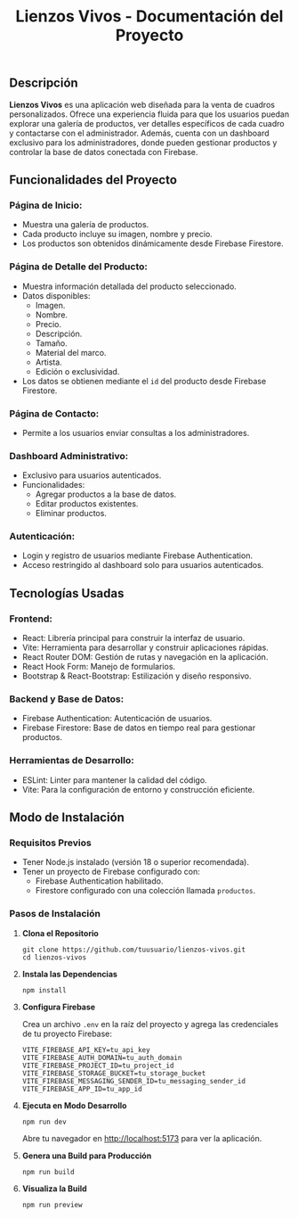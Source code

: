 <!DOCTYPE html>
<html lang="es">

<body>
    <header>
        <h1>Lienzos Vivos - Documentación del Proyecto</h1>
    </header>
    <main>
        <section>
            <h2>Descripción</h2>
            <p>
                <strong>Lienzos Vivos</strong> es una aplicación web diseñada para la venta de cuadros personalizados. Ofrece una experiencia fluida para que los usuarios puedan explorar una galería de productos, ver detalles específicos de cada cuadro y contactarse con el administrador. Además, cuenta con un dashboard exclusivo para los administradores, donde pueden gestionar productos y controlar la base de datos conectada con Firebase.
            </p>
        </section>
        <section>
            <h2>Funcionalidades del Proyecto</h2>
            <h3>Página de Inicio:</h3>
            <ul>
                <li>Muestra una galería de productos.</li>
                <li>Cada producto incluye su imagen, nombre y precio.</li>
                <li>Los productos son obtenidos dinámicamente desde Firebase Firestore.</li>
            </ul>
            <h3>Página de Detalle del Producto:</h3>
            <ul>
                <li>Muestra información detallada del producto seleccionado.</li>
                <li>Datos disponibles:
                    <ul>
                        <li>Imagen.</li>
                        <li>Nombre.</li>
                        <li>Precio.</li>
                        <li>Descripción.</li>
                        <li>Tamaño.</li>
                        <li>Material del marco.</li>
                        <li>Artista.</li>
                        <li>Edición o exclusividad.</li>
                    </ul>
                </li>
                <li>Los datos se obtienen mediante el <code>id</code> del producto desde Firebase Firestore.</li>
            </ul>
            <h3>Página de Contacto:</h3>
            <ul>
                <li>Permite a los usuarios enviar consultas a los administradores.</li>
            </ul>
            <h3>Dashboard Administrativo:</h3>
            <ul>
                <li>Exclusivo para usuarios autenticados.</li>
                <li>Funcionalidades:
                    <ul>
                        <li>Agregar productos a la base de datos.</li>
                        <li>Editar productos existentes.</li>
                        <li>Eliminar productos.</li>
                    </ul>
                </li>
            </ul>
            <h3>Autenticación:</h3>
            <ul>
                <li>Login y registro de usuarios mediante Firebase Authentication.</li>
                <li>Acceso restringido al dashboard solo para usuarios autenticados.</li>
            </ul>
        </section>
        <section>
            <h2>Tecnologías Usadas</h2>
            <h3>Frontend:</h3>
            <ul>
                <li>React: Librería principal para construir la interfaz de usuario.</li>
                <li>Vite: Herramienta para desarrollar y construir aplicaciones rápidas.</li>
                <li>React Router DOM: Gestión de rutas y navegación en la aplicación.</li>
                <li>React Hook Form: Manejo de formularios.</li>
                <li>Bootstrap & React-Bootstrap: Estilización y diseño responsivo.</li>
            </ul>
            <h3>Backend y Base de Datos:</h3>
            <ul>
                <li>Firebase Authentication: Autenticación de usuarios.</li>
                <li>Firebase Firestore: Base de datos en tiempo real para gestionar productos.</li>
            </ul>
            <h3>Herramientas de Desarrollo:</h3>
            <ul>
                <li>ESLint: Linter para mantener la calidad del código.</li>
                <li>Vite: Para la configuración de entorno y construcción eficiente.</li>
            </ul>
        </section>
        <section>
            <h2>Modo de Instalación</h2>
            <h3>Requisitos Previos</h3>
            <ul>
                <li>Tener Node.js instalado (versión 18 o superior recomendada).</li>
                <li>Tener un proyecto de Firebase configurado con:
                    <ul>
                        <li>Firebase Authentication habilitado.</li>
                        <li>Firestore configurado con una colección llamada <code>productos</code>.</li>
                    </ul>
                </li>
            </ul>
            <h3>Pasos de Instalación</h3>
            <ol>
                <li>
                    <strong>Clona el Repositorio</strong>
                    <pre><code>git clone https://github.com/tuusuario/lienzos-vivos.git
cd lienzos-vivos
</code></pre>
                </li>
                <li>
                    <strong>Instala las Dependencias</strong>
                    <pre><code>npm install</code></pre>
                </li>
                <li>
                    <strong>Configura Firebase</strong>
                    <p>Crea un archivo <code>.env</code> en la raíz del proyecto y agrega las credenciales de tu proyecto Firebase:</p>
                    <pre><code>VITE_FIREBASE_API_KEY=tu_api_key
VITE_FIREBASE_AUTH_DOMAIN=tu_auth_domain
VITE_FIREBASE_PROJECT_ID=tu_project_id
VITE_FIREBASE_STORAGE_BUCKET=tu_storage_bucket
VITE_FIREBASE_MESSAGING_SENDER_ID=tu_messaging_sender_id
VITE_FIREBASE_APP_ID=tu_app_id
</code></pre>
                </li>
                <li>
                    <strong>Ejecuta en Modo Desarrollo</strong>
                    <pre><code>npm run dev</code></pre>
                    <p>Abre tu navegador en <a href="http://localhost:5173" target="_blank">http://localhost:5173</a> para ver la aplicación.</p>
                </li>
                <li>
                    <strong>Genera una Build para Producción</strong>
                    <pre><code>npm run build</code></pre>
                </li>
                <li>
                    <strong>Visualiza la Build</strong>
                    <pre><code>npm run preview</code></pre>
                </li>
            </ol>
        </section>
    </main>
</body>
</html>
